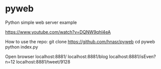 # pyweb
Python simple web server example 

https://www.youtube.com/watch?v=DQNW9qhl4eA


How to use the repo: 
git clone https://github.com/hnasr/pyweb
cd pyweb
python index.py

Open browser
localhost:8881/
localhost:8881/blog
localhost:8881/isEven?n=12
localhost:8881/tweet/9128



